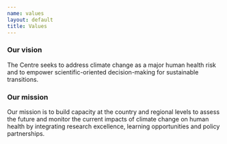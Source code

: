 ```yaml
--- 
name: values
layout: default
title: Values
---
```


### Our vision 

The Centre seeks to address climate change as a major human health risk and to empower scientific-oriented decision-making for sustainable transitions.

### Our mission

Our mission is to build capacity at the country and regional levels to assess the future and monitor the current impacts of climate change on human health by integrating research excellence, learning opportunities and policy partnerships.


